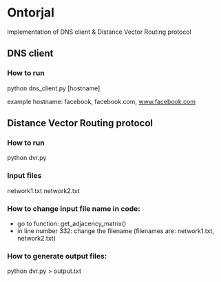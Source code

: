 # Ontorjal

Implementation of DNS client & Distance Vector Routing protocol

## DNS client

### How to run

python dns_client.py [hostname]

example hostname: facebook, facebook.com, www.facebook.com

## Distance Vector Routing protocol

### How to run
python dvr.py

### Input files
network1.txt
network2.txt

### How to change input file name in code:
- go to function: get_adjacency_matrix()
- in line number 332: change the filename (filenames are: network1.txt, network2.txt)

### How to generate output files:
python dvr.py > output.txt
